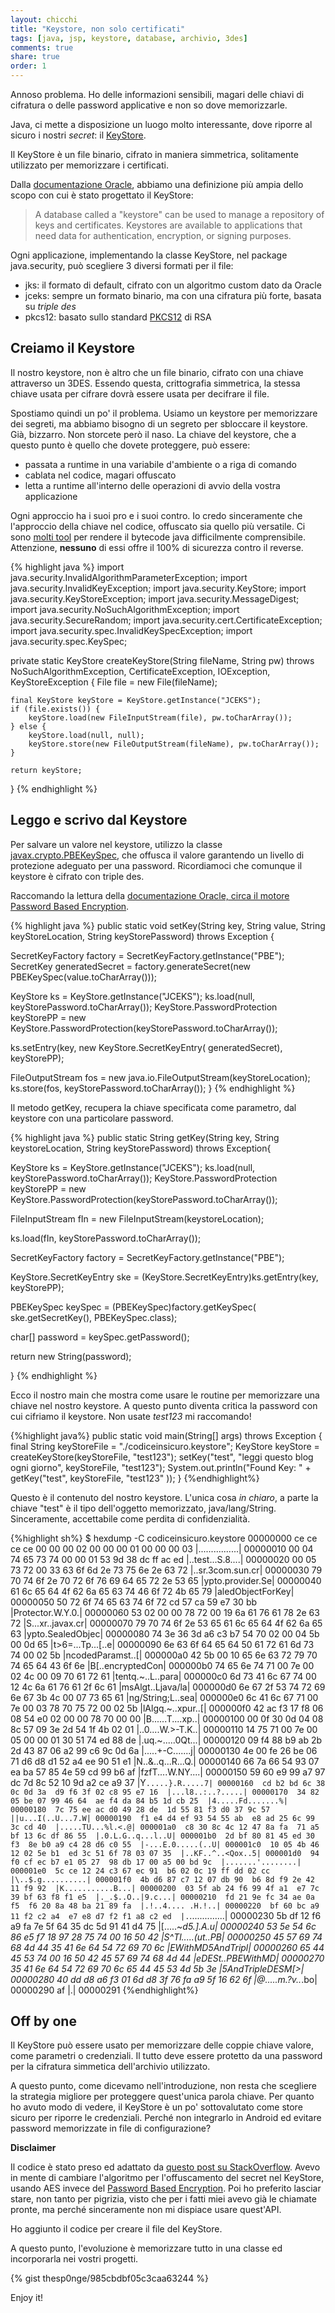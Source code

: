 ```yaml
---
layout: chicchi
title: "Keystore, non solo certificati"
tags: [java, jsp, keystore, database, archivio, 3des]
comments: true
share: true
order: 1
---
```


Annoso problema. Ho delle informazioni sensibili, magari delle chiavi di
cifratura o delle password applicative e non so dove memorizzarle.

Java, ci mette a disposizione un luogo molto interessante, dove riporre al
sicuro i nostri _secret_: il
[KeyStore](http://docs.oracle.com/javase/6/docs/technotes/guides/security/crypto/CryptoSpec.html#KeystoreImplementation).

Il KeyStore è un file binario, cifrato in maniera simmetrica, solitamente
utilizzato per memorizzare i certificati.

Dalla [documentazione
Oracle](http://docs.oracle.com/javase/6/docs/technotes/guides/security/crypto/CryptoSpec.html),
abbiamo una definizione più ampia dello scopo con cui è stato progettato il
KeyStore:

> A database called a "keystore" can be used to manage a repository of keys and
> certificates. Keystores are available to applications that need data for
> authentication, encryption, or signing purposes.

Ogni applicazione, implementando la classe KeyStore, nel package java.security,
può scegliere 3 diversi formati per il file:

* jks: il formato di default, cifrato con un algoritmo custom dato da Oracle
* jceks: sempre un formato binario, ma con una cifratura più forte, basata su _triple des_
* pkcs12: basato sullo standard [PKCS12](http://www.rsasecurity.com/rsalabs/pkcs) di RSA

## Creiamo il Keystore

Il nostro keystore, non è altro che un file binario, cifrato con una chiave
attraverso un 3DES. Essendo questa, crittografia simmetrica, la stessa chiave
usata per cifrare dovrà essere usata per decifrare il file.

Spostiamo quindi un po' il problema. Usiamo un keystore per memorizzare dei
segreti, ma abbiamo bisogno di un segreto per sbloccare il keystore. Già,
bizzarro. Non storcete però il naso. La chiave del keystore, che a questo punto
è quello che dovete proteggere, può essere:

* passata a runtime in una variabile d'ambiente o a riga di comando
* cablata nel codice, magari offuscato
* letta a runtime all'interno delle operazioni di avvio della vostra
  applicazione

Ogni approccio ha i suoi pro e i suoi contro. Io credo sinceramente che
l'approccio della chiave nel codice, offuscato sia quello più versatile. Ci
sono [molti tool](https://www.owasp.org/index.php/Bytecode_obfuscation) per
rendere il bytecode java difficilmente comprensibile. Attenzione, **nessuno**
di essi offre il 100% di sicurezza contro il reverse.

{% highlight java %}
import java.security.InvalidAlgorithmParameterException;
import java.security.InvalidKeyException;
import java.security.KeyStore;
import java.security.KeyStoreException;
import java.security.MessageDigest;
import java.security.NoSuchAlgorithmException;
import java.security.SecureRandom;
import java.security.cert.CertificateException;
import java.security.spec.InvalidKeySpecException;
import java.security.spec.KeySpec;

private static KeyStore createKeyStore(String fileName, String pw) throws NoSuchAlgorithmException, CertificateException, IOException, KeyStoreException {
    File file = new File(fileName);

    final KeyStore keyStore = KeyStore.getInstance("JCEKS");
    if (file.exists()) {
        keyStore.load(new FileInputStream(file), pw.toCharArray());
    } else {
        keyStore.load(null, null);
        keyStore.store(new FileOutputStream(fileName), pw.toCharArray());
    }

    return keyStore;
}
{% endhighlight %}

## Leggo e scrivo dal Keystore

Per salvare un valore nel keystore, utilizzo la classe
[javax.crypto.PBEKeySpec](http://download.oracle.com/javase/6/docs/api/javax/crypto/spec/PBEKeySpec.html),
che offusca il valore garantendo un livello di protezione adeguato per una
password. Ricordiamoci che comunque il keystore è cifrato con triple des.

Raccomando la lettura della [documentazione Oracle, circa il motore Password
Based
Encryption](http://download.oracle.com/javase/6/docs/technotes/guides/security/crypto/CryptoSpec.html#PBEEx).

{% highlight java %}
public static void setKey(String key, String value, String keyStoreLocation, String keyStorePassword) throws Exception {

  SecretKeyFactory factory = SecretKeyFactory.getInstance("PBE");
  SecretKey generatedSecret = factory.generateSecret(new PBEKeySpec(value.toCharArray()));

  KeyStore ks = KeyStore.getInstance("JCEKS");
  ks.load(null, keyStorePassword.toCharArray());
  KeyStore.PasswordProtection keyStorePP = new KeyStore.PasswordProtection(keyStorePassword.toCharArray());

  ks.setEntry(key, new KeyStore.SecretKeyEntry( generatedSecret), keyStorePP);

  FileOutputStream fos = new java.io.FileOutputStream(keyStoreLocation);
  ks.store(fos, keyStorePassword.toCharArray());
}
{% endhighlight %}

Il metodo getKey, recupera la chiave specificata come parametro, dal keystore
con una particolare password.

{% highlight java %}
public static String getKey(String key, String keystoreLocation, String keyStorePassword) throws Exception{

  KeyStore ks = KeyStore.getInstance("JCEKS");
  ks.load(null, keyStorePassword.toCharArray());
  KeyStore.PasswordProtection keyStorePP = new KeyStore.PasswordProtection(keyStorePassword.toCharArray());

  FileInputStream fIn = new FileInputStream(keystoreLocation);

  ks.load(fIn, keyStorePassword.toCharArray());

  SecretKeyFactory factory = SecretKeyFactory.getInstance("PBE");

  KeyStore.SecretKeyEntry ske =
    (KeyStore.SecretKeyEntry)ks.getEntry(key, keyStorePP);

  PBEKeySpec keySpec = (PBEKeySpec)factory.getKeySpec(
      ske.getSecretKey(),
      PBEKeySpec.class);

  char[] password = keySpec.getPassword();

  return new String(password);

}
{% endhighlight %}

Ecco il nostro main che mostra come usare le routine per memorizzare una chiave
nel nostro keystore. A questo punto diventa critica la password con cui
cifriamo il keystore. Non usate _test123_ mi raccomando!

{%highlight java%}
public static void main(String[] args) throws Exception {
  final String  keyStoreFile = "./codiceinsicuro.keystore";
  KeyStore keyStore = createKeyStore(keyStoreFile, "test123");
  setKey("test", "leggi questo blog ogni giorno", keyStoreFile,  "test123");
  System.out.println("Found Key: " + getKey("test", keyStoreFile,  "test123" ));
}
{%endhighlight%}

Questo è il contenuto del nostro keystore. L'unica cosa _in chiaro_, a parte la
chiave "test" è il tipo dell'oggetto memorizzato, java/lang/String.
Sinceramente, accettabile come perdita di confidenzialità.

{%highlight sh%}
$ hexdump -C codiceinsicuro.keystore
00000000  ce ce ce ce 00 00 00 02  00 00 00 01 00 00 00 03  |................|
00000010  00 04 74 65 73 74 00 00  01 53 9d 38 dc ff ac ed  |..test...S.8....|
00000020  00 05 73 72 00 33 63 6f  6d 2e 73 75 6e 2e 63 72  |..sr.3com.sun.cr|
00000030  79 70 74 6f 2e 70 72 6f  76 69 64 65 72 2e 53 65  |ypto.provider.Se|
00000040  61 6c 65 64 4f 62 6a 65  63 74 46 6f 72 4b 65 79  |aledObjectForKey|
00000050  50 72 6f 74 65 63 74 6f  72 cd 57 ca 59 e7 30 bb  |Protector.W.Y.0.|
00000060  53 02 00 00 78 72 00 19  6a 61 76 61 78 2e 63 72  |S...xr..javax.cr|
00000070  79 70 74 6f 2e 53 65 61  6c 65 64 4f 62 6a 65 63  |ypto.SealedObjec|
00000080  74 3e 36 3d a6 c3 b7 54  70 02 00 04 5b 00 0d 65  |t>6=...Tp...[..e|
00000090  6e 63 6f 64 65 64 50 61  72 61 6d 73 74 00 02 5b  |ncodedParamst..[|
000000a0  42 5b 00 10 65 6e 63 72  79 70 74 65 64 43 6f 6e  |B[..encryptedCon|
000000b0  74 65 6e 74 71 00 7e 00  02 4c 00 09 70 61 72 61  |tentq.~..L..para|
000000c0  6d 73 41 6c 67 74 00 12  4c 6a 61 76 61 2f 6c 61  |msAlgt..Ljava/la|
000000d0  6e 67 2f 53 74 72 69 6e  67 3b 4c 00 07 73 65 61  |ng/String;L..sea|
000000e0  6c 41 6c 67 71 00 7e 00  03 78 70 75 72 00 02 5b  |lAlgq.~..xpur..[|
000000f0  42 ac f3 17 f8 06 08 54  e0 02 00 00 78 70 00 00  |B......T....xp..|
00000100  00 0f 30 0d 04 08 8c 57  09 3e 2d 54 1f 4b 02 01  |..0....W.>-T.K..|
00000110  14 75 71 00 7e 00 05 00  00 01 30 51 74 ed 88 de  |.uq.~.....0Qt...|
00000120  09 f4 88 b9 ab 2b 2d 43  87 06 a2 99 c6 9c 0d 6a  |.....+-C.......j|
00000130  4e 00 fe 26 be 06 71 d6  d8 d1 52 a4 ee 90 51 e1  |N..&..q...R...Q.|
00000140  66 7a 66 54 93 07 ea ba  57 85 4e 59 cd 99 b6 af  |fzfT....W.NY....|
00000150  59 60 e9 99 a7 97 dc 7d  8c 52 10 9d a2 ce a9 37  |Y`.....}.R.....7|
00000160  cd b2 bd 6c 38 0c 0d 3a  d9 f6 3f 02 c8 95 e7 16  |...l8..:..?.....|
00000170  34 82 05 be 07 99 46 64  ae f4 da 84 b5 1d cb 25  |4.....Fd.......%|
00000180  7c 75 ee ac d0 49 28 de  1d 55 81 f3 d0 37 9c 57  ||u...I(..U...7.W|
00000190  f1 e4 d4 ef 93 54 55 ab  e8 ad 25 6c 99 3c cd 40  |.....TU...%l.<.@|
000001a0  c8 30 8c 4c 12 47 8a fa  71 a5 bf 13 6c df 86 55  |.0.L.G..q...l..U|
000001b0  2d bf 80 81 45 ed 30 f3  8e b0 a9 c4 28 d6 c0 55  |-...E.0.....(..U|
000001c0  10 05 4b 46 12 02 5e b1  ed 3c 51 6f 78 03 07 35  |..KF..^..<Qox..5|
000001d0  94 f0 cf ec b7 e1 05 27  98 db 17 00 a5 00 bd 9c  |.......'........|
000001e0  5c ce 12 24 c3 67 ec 91  b6 02 0c 19 ff dd 02 cc  |\..$.g..........|
000001f0  4b d6 87 c7 12 07 db 90  b6 8d f9 2e 42 11 f9 92  |K...........B...|
00000200  03 5f ab 24 f6 99 4f a1  e7 7c 39 bf 63 f8 f1 e5  |._.$..O..|9.c...|
00000210  fd 21 9e fc 34 ae 0a f5  f6 20 8a 48 ba 21 89 fa  |.!..4.... .H.!..|
00000220  bf 60 bc a9 11 f2 c2 a4  e7 e8 d7 f2 f1 a8 c2 ed  |.`..............|
00000230  5b df 12 f6 a9 fa 7e 5f  64 35 dc 5d 91 41 d4 75  |[.....~_d5.].A.u|
00000240  53 5e 54 6c 86 e5 f7 18  97 28 75 74 00 16 50 42  |S^Tl.....(ut..PB|
00000250  45 57 69 74 68 4d 44 35  41 6e 64 54 72 69 70 6c  |EWithMD5AndTripl|
00000260  65 44 45 53 74 00 16 50  42 45 57 69 74 68 4d 44  |eDESt..PBEWithMD|
00000270  35 41 6e 64 54 72 69 70  6c 65 44 45 53 4d 5b 3e  |5AndTripleDESM[>|
00000280  40 dd d8 a6 f3 01 6d d8  3f 76 fa a9 5f 16 62 6f  |@.....m.?v.._.bo|
00000290  af                                                |.|
00000291
{%endhighlight%}

## Off by one

Il KeyStore può essere usato per memorizzare delle coppie chiave valore, come
parametri o credenziali. Il tutto deve essere protetto da una password per la
cifratura simmetica dell'archivio utilizzato.

A questo punto, come dicevamo nell'introduzione, non resta che scegliere la
strategia migliore per proteggere quest'unica parola chiave. Per quanto ho
avuto modo di vedere, il KeyStore è un po' sottovalutato come store sicuro per
riporre le credenziali. Perché non integrarlo in Android ed evitare password
memorizzate in file di configurazione?


**Disclaimer**

Il codice è stato preso ed adattato da [questo post su
StackOverflow](http://stackoverflow.com/questions/6243446/how-to-store-a-simple-key-string-inside-java-keystore).
Avevo in mente di cambiare l'algoritmo per l'offuscamento del secret nel
KeyStore, usando AES invece del [Password Based
Encryption](http://download.oracle.com/javase/6/docs/technotes/guides/security/crypto/CryptoSpec.html#PBEEx).
Poi ho preferito lasciar stare, non tanto per pigrizia, visto che per i fatti
miei avevo già le chiamate pronte, ma perché sinceramente non mi dispiace usare
quest'API.

Ho aggiunto il codice per creare il file del KeyStore.

A questo punto, l'evoluzione è memorizzare tutto in una classe ed incorporarla
nei vostri progetti.

{% gist thesp0nge/985cbdbf05c3caa63244 %}

Enjoy it!
